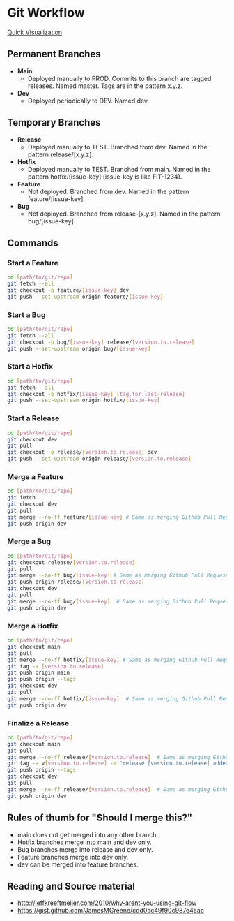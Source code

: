 # Git Workflow
[Quick Visualization](https://docs.google.com/a/colorado.edu/drawings/d/1RAm8Xrvke9r-N1uMoWq_18XQBFo4fhVZ_lPw7t4k0w0/edit?usp=sharing)

## Permanent Branches

- **Main**
  - Deployed manually to PROD. Commits to this branch are tagged releases. Named master. Tags are in the pattern x.y.z.
- **Dev**
  - Deployed periodically to DEV. Named dev.

## Temporary Branches

- **Release**
  - Deployed manually to TEST. Branched from dev. Named in the pattern release/[x.y.z].
- **Hotfix**
  - Deployed manually to TEST. Branched from main. Named in the pattern hotfix/[issue-key] (issue-key is like FIT-1234).
- **Feature**
  - Not deployed. Branched from dev. Named in the pattern feature/[issue-key].
- **Bug**
  - Not deployed. Branched from release-[x.y.z]. Named in the pattern bug/[issue-key].

## Commands

### **Start a Feature**

```bash
cd [path/to/git/repo]
git fetch --all
git checkout -b feature/[issue-key] dev
git push --set-upstream origin feature/[issue-key]
```

### **Start a Bug**

```bash
cd [path/to/git/repo]
git fetch --all
git checkout -b bug/[issue-key] release/[version.to.release]
git push --set-upstream origin bug/[issue-key]
```

### **Start a Hotfix**

```bash
cd [path/to/git/repo]
git fetch --all
git checkout -b hotfix/[issue-key] [tag.for.last-release]
git push --set-upstream origin hotfix/[issue-key]
```

### **Start a Release**

```bash
cd [path/to/git/repo]
git checkout dev
git pull
git checkout -b release/[version.to.release] dev
git push --set-upstream origin release/[version.to.release]
```

### **Merge a Feature**

```bash
cd [path/to/git/repo]
git fetch
git checkout dev
git pull
git merge --no-ff feature/[issue-key] # Same as merging Github Pull Request
git push origin dev
```

### **Merge a Bug**

```bash
cd [path/to/git/repo]
git checkout release/[version.to.release]
git pull
git merge --no-ff bug/[issue-key] # Same as merging Github Pull Request
git push origin release/[version.to.release]
git checkout dev
git pull
git merge --no-ff bug/[issue-key]  # Same as merging Github Pull Request
git push origin dev
```

### **Merge a Hotfix**

```bash
cd [path/to/git/repo]
git checkout main
git pull
git merge --no-ff hotfix/[issue-key] # Same as merging Github Pull Request
git tag -a [version.to.release]
git push origin main
git push origin --tags
git checkout dev
git pull
git merge --no-ff hotfix/[issue-key]  # Same as merging Github Pull Request
git push origin dev
```

### **Finalize a Release**

```bash
cd [path/to/git/repo]
git checkout main
git pull
git merge --no-ff release/[version.to.release]  # Same as merging Github Pull Request
git tag -a v[version.to.release] -m "release [version.to.release] added"
git push origin --tags
git checkout dev
git pull
git merge --no-ff release/[version.to.release]  # Same as merging Github Pull Request
git push origin dev
```

## Rules of thumb for "Should I merge this?"

- main does not get merged into any other branch.
- Hotfix branches merge into main and dev only.
- Bug branches merge into release and dev only.
- Feature branches merge into dev only.
- dev can be merged into feature branches.

## Reading and Source material

- <http://jeffkreeftmeijer.com/2010/why-arent-you-using-git-flow>
- <https://gist.github.com/JamesMGreene/cdd0ac49f90c987e45ac>
